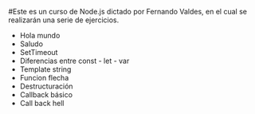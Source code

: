 #Este es un curso de Node.js dictado por Fernando Valdes, en el cual se realizarán una serie de ejercicios.
  
* Hola mundo
* Saludo
* SetTimeout
* Diferencias entre const - let - var
* Template string
* Funcion flecha
* Destructuración
* Callback básico
* Call back hell